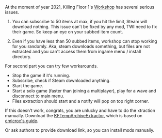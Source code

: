 At the moment of year 2021, Killing Floor 1's [Workshop](https://steamcommunity.com/app/1250/workshop/) has several serious issues.

1. You can subscribe to 50 items at max, if you hit the limit, Steam will download nothing. This issue can't be fixed by any mod, TWI need to fix their game. So keep an eye on your subbed item count.

2. Even if you have less than 50 subbed items, workshop can stop working for you randomly. Aka, steam downloads something, but files are not extracted and you can't access them from ingame menu / install directory.

For second part you can try few workarounds.

* Stop the game if it's running.
* Subscribe, check if Steam downloaded anything.
* Start the game.
* Start a solo game (faster than joining a multiplayer), play for a wave and disconnect to main menu.
* Files extraction should start and a notify will pop on top right corner.

If this doesn't work, congrats, you are unlucky and have to do the xtraction manually. Download the [KFTempArchiveExtractor](https://github.com/Mateos81/KFTempArchiveExtractor/releases/), which is based on [cmicroc's guide](https://steamcommunity.com/sharedfiles/filedetails/?id=291724762).

Or ask authors to provide download link, so you can install mods manually.
